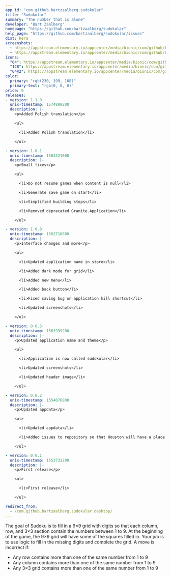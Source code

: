 ```yaml
---
app_id: "com.github.bartzaalberg.sudokular"
title: "Sudokular"
summary: "The number that is alone"
developer: "Bart Zaalberg"
homepage: "https://github.com/bartzaalberg/sudokular"
help_page: "https://github.com/bartzaalberg/sudokular/issues"
dist: hera
screenshots:
  - https://appstream.elementary.io/appcenter/media/bionic/com/github/bartzaalberg.sudokular/84D0439BCAB9CB1B465C89E298BAC1BF/screenshots/image-1_orig.png
  - https://appstream.elementary.io/appcenter/media/bionic/com/github/bartzaalberg.sudokular/84D0439BCAB9CB1B465C89E298BAC1BF/screenshots/image-2_orig.png
icons:
  "64": https://appstream.elementary.io/appcenter/media/bionic/com/github/bartzaalberg.sudokular/84D0439BCAB9CB1B465C89E298BAC1BF/icons/64x64/com.github.bartzaalberg.sudokular_com.github.bartzaalberg.sudokular.png
  "128": https://appstream.elementary.io/appcenter/media/bionic/com/github/bartzaalberg.sudokular/84D0439BCAB9CB1B465C89E298BAC1BF/icons/128x128/com.github.bartzaalberg.sudokular_com.github.bartzaalberg.sudokular.png
  "64@2": https://appstream.elementary.io/appcenter/media/bionic/com/github/bartzaalberg.sudokular/84D0439BCAB9CB1B465C89E298BAC1BF/icons/64x64@2/com.github.bartzaalberg.sudokular_com.github.bartzaalberg.sudokular.png
color:
  primary: "rgb(230, 199, 168)"
  primary-text: "rgb(0, 0, 0)"
price: 0
releases:
- version: 1.1.0
  unix-timestamp: 1574899200
  description: |-
    <p>Added Polish translation</p>

    <ul>

      <li>Added Polish translation</li>

    </ul>

- version: 1.0.1
  unix-timestamp: 1563321600
  description: |-
    <p>Small fixes</p>

    <ul>

      <li>Do not resume games when content is null</li>

      <li>Generate save game on start</li>

      <li>Simplified building steps</li>

      <li>Removed depracated Granite.Application</li>

    </ul>

- version: 1.0.0
  unix-timestamp: 1562716800
  description: |-
    <p>Interface changes and more</p>

    <ul>

      <li>Updated application name in store</li>

      <li>Added dark mode for grid</li>

      <li>Added new menu</li>

      <li>Added back button</li>

      <li>Fixed saving bug on application kill shortcut</li>

      <li>Updated screenshots</li>

    </ul>

- version: 0.0.3
  unix-timestamp: 1561939200
  description: |-
    <p>Updated application name and theme</p>

    <ul>

      <li>Application is now called sudokular</li>

      <li>Updated screenshots</li>

      <li>Updated header image</li>

    </ul>

- version: 0.0.2
  unix-timestamp: 1554076800
  description: |-
    <p>Updated appdata</p>

    <ul>

      <li>Updated appdata</li>

      <li>Added issues to repository so that Houston will have a place to send issues</li>

    </ul>

- version: 0.0.1
  unix-timestamp: 1553731200
  description: |-
    <p>First release</p>

    <ul>

      <li>First release</li>

    </ul>

redirect_from:
  - /com.github.bartzaalberg.sudokular.desktop/
---
```

<p>The goal of Sudoku is to fill in a 9×9 grid with digits so that each column, row, and 3×3 section contain the numbers between 1 to 9. At the beginning of the game, the 9×9 grid will have some of the squares filled in. Your job is to use logic to fill in the missing digits and complete the grid. A move is incorrect if:</p>
<ul>
  <li>Any row contains more than one of the same number from 1 to 9</li>
  <li>Any column contains more than one of the same number from 1 to 9</li>
  <li>Any 3×3 grid contains more than one of the same number from 1 to 9</li>
</ul>
